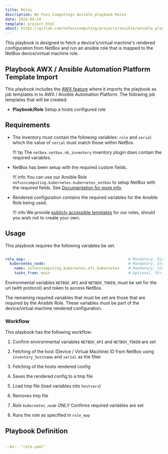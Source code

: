 ```yaml
---
title: Roles
description: No Fuss Computings Ansible playbook Roles
date: 2024-04-24
template: project.html
about: https://gitlab.com/nofusscomputing/projects/ansible/ansible_playbooks
---
```


This playbook is designed to fetch a device's/virtual machine's rendered configuration from NetBox and run an ansible role that is mapped to the NetBox device/virtual machine role.


## Playbook AWX / Ansible Automation Platform Template Import

This playbook includes the [AWX feature](awx.md) where it imports the playbook as job templates in to AWX / Ansible Automation Platform. The following job templates that will be created:

- **Playbook/Role** Setup a hosts configured role


## Requirements

- The inventory must contain the following variables: `role` and `serial` which the value of `serial` must match those within NetBox.

    !!! tip
        The `netbox.netbox.nb_inventory` inventory plugin does contain the required variables.

- NetBox has been setup with the required custom fields. 

    !!! info
        You can use our Ansible Role `nofusscomputing.kubernetes.kubernetes_netbox` to setup NetBox with the required fields. See [Documentation for more info](../collection/kubernetes/roles/kubernetes_netbox/index.md).

- Rendered configuration contains the required variables for the Ansible Role being used.

    !!! info
        We provide [publicly accessible templates](https://gitlab.com/nofusscomputing/infrastructure/configuration-management/netbox/-/tree/development/templates) for our roles, should you wish not to create your own.


## Usage

This playbook requires the following variables be set.

``` yaml

role_map:                                              # Mandatory, Dict.
  kubernetes_node:                                     # Mandatory, String. Netbox device/Virtual Machine role slug
    name: nofusscomputing.kubernetes.nfc_kubernetes    # Mandatory, String. Name of the Ansible Role that will be run
    tasks_from: main                                   # Optional, String. Name of the task file within the role that will be used.

```

Environmental variables `NETBOX_API` and `NETBOX_TOKEN`, must be set for the url (with protocol) and token to access NetBox.

The remaining required variables that must be set are those that are required by the Ansible Role. These variables must be part of the device/virtual machine rendered configuration.


### Workflow

This playbook has the following workflow:

1. Confirm environmental variables `NETBOX_API` and `NETBOX_TOKEN` are set

1. Fetching of the host (Device / Virtual Machine) ID from NetBox using `inventory_hostname` and `serial` as the filter

1. Fetching of the hosts rendered config

1. Saves the rendered config to a tmp file

1. Load tmp file (load variables into `hostvars`)

1. Removes tmp file

1. _Role `kubernetes_node` ONLY_ Confirms required variables are set

1. Runs the role as specified in `role_map`


## Playbook Definition

``` yaml title="role.yaml" linenums="1"

--8<-- "role.yaml"

```
